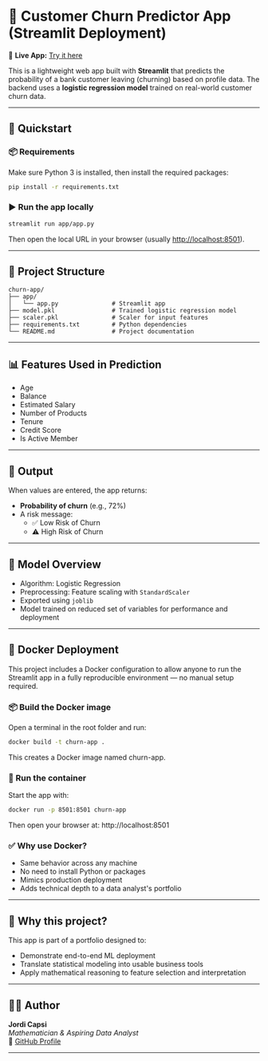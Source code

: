 # 🧠 Customer Churn Predictor App (Streamlit Deployment)

🔗 **Live App:** [Try it here](jordicapsi-churn-predictor-app-appapp-cwscar.streamlit.app/)

This is a lightweight web app built with **Streamlit** that predicts the probability of a bank customer leaving (churning) based on profile data. The backend uses a **logistic regression model** trained on real-world customer churn data.


---

## 🚀 Quickstart

### 📦 Requirements

Make sure Python 3 is installed, then install the required packages:

```bash
pip install -r requirements.txt
```

### ▶️ Run the app locally

```bash
streamlit run app/app.py
```

Then open the local URL in your browser (usually [http://localhost:8501](http://localhost:8501)).

---

## 📁 Project Structure

```text
churn-app/
├── app/
│   └── app.py               # Streamlit app
├── model.pkl                # Trained logistic regression model
├── scaler.pkl               # Scaler for input features
├── requirements.txt         # Python dependencies
└── README.md                # Project documentation
```

---

## 📊 Features Used in Prediction

- Age  
- Balance  
- Estimated Salary  
- Number of Products  
- Tenure  
- Credit Score  
- Is Active Member

---

## 🔮 Output

When values are entered, the app returns:

- **Probability of churn** (e.g., 72%)
- A risk message:
  - ✅ Low Risk of Churn
  - ⚠️ High Risk of Churn

---

## 🧠 Model Overview

- Algorithm: Logistic Regression
- Preprocessing: Feature scaling with `StandardScaler`
- Exported using `joblib`
- Model trained on reduced set of variables for performance and deployment

---

## 🐳 Docker Deployment
This project includes a Docker configuration to allow anyone to run the Streamlit app in a fully reproducible environment — no manual setup required.

### 📦 Build the Docker image
Open a terminal in the root folder and run:

```bash
docker build -t churn-app .
```

This creates a Docker image named churn-app.

### 🚀 Run the container
Start the app with:

```bash
docker run -p 8501:8501 churn-app
```

Then open your browser at:
http://localhost:8501

### ✅ Why use Docker?

- Same behavior across any machine
- No need to install Python or packages
- Mimics production deployment
- Adds technical depth to a data analyst's portfolio

---

## 🙋 Why this project?

This app is part of a portfolio designed to:

- Demonstrate end-to-end ML deployment
- Translate statistical modeling into usable business tools
- Apply mathematical reasoning to feature selection and interpretation

---

## 👨‍💻 Author

**Jordi Capsi**  
_Mathematician & Aspiring Data Analyst_  
🔗 [GitHub Profile](https://github.com/jordicapsi)

---




